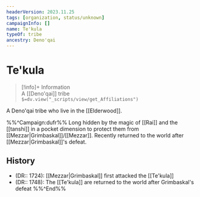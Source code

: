 ```yaml
---
headerVersion: 2023.11.25
tags: [organization, status/unknown]
campaignInfo: []
name: Te'kula
typeOf: tribe
ancestry: Deno'qai
---
```

# Te'kula
>[!info]+ Information  
> A [[Deno'qai]] tribe  
> `$=dv.view("_scripts/view/get_Affiliations")`

A Deno'qai tribe who live in the [[Elderwood]]. 

%%^Campaign:dufr%%
Long hidden by the magic of [[Rai]] and the [[tanshi]] in a pocket dimension to protect them from [[Mezzar|Grimbaskal]]/[[Mezzar]]. Recently returned to the world after [[Mezzar|Grimbaskal]]'s defeat. 

## History
- (DR:: 1724): [[Mezzar|Grimbaskal]] first attacked the [[Te'kula]] 
- (DR:: 1748): The [[Te'kula]] are returned to the world after Grimbaskal's defeat
%%^End%%